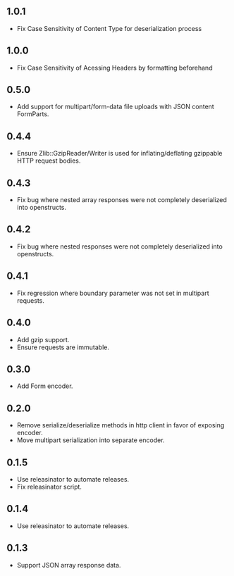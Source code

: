 ## 1.0.1
* Fix Case Sensitivity of Content Type for deserialization process

## 1.0.0
* Fix Case Sensitivity of Acessing Headers by formatting beforehand

## 0.5.0
* Add support for multipart/form-data file uploads with JSON content FormParts.

## 0.4.4
* Ensure Zlib::GzipReader/Writer is used for inflating/deflating gzippable HTTP request bodies.

## 0.4.3
* Fix bug where nested array responses were not completely deserialized into openstructs.

## 0.4.2
* Fix bug where nested responses were not completely deserialized into openstructs.

## 0.4.1
* Fix regression where boundary parameter was not set in multipart requests.

## 0.4.0
* Add gzip support.
* Ensure requests are immutable.

## 0.3.0
* Add Form encoder.

## 0.2.0
* Remove serialize/deserialize methods in http client in favor of exposing encoder.
* Move multipart serialization into separate encoder.

## 0.1.5
* Use releasinator to automate releases.
* Fix releasinator script.

## 0.1.4
* Use releasinator to automate releases.

## 0.1.3
* Support JSON array response data.
